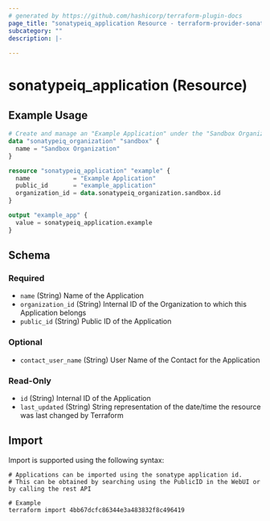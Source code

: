 ```yaml
---
# generated by https://github.com/hashicorp/terraform-plugin-docs
page_title: "sonatypeiq_application Resource - terraform-provider-sonatypeiq"
subcategory: ""
description: |-
  
---
```


# sonatypeiq_application (Resource)



## Example Usage

```terraform
# Create and manage an "Example Application" under the "Sandbox Organization"
data "sonatypeiq_organization" "sandbox" {
  name = "Sandbox Organization"
}

resource "sonatypeiq_application" "example" {
  name            = "Example Application"
  public_id       = "example_application"
  organization_id = data.sonatypeiq_organization.sandbox.id
}

output "example_app" {
  value = sonatypeiq_application.example
}
```

<!-- schema generated by tfplugindocs -->
## Schema

### Required

- `name` (String) Name of the Application
- `organization_id` (String) Internal ID of the Organization to which this Application belongs
- `public_id` (String) Public ID of the Application

### Optional

- `contact_user_name` (String) User Name of the Contact for the Application

### Read-Only

- `id` (String) Internal ID of the Application
- `last_updated` (String) String representation of the date/time the resource was last changed by Terraform

## Import

Import is supported using the following syntax:

```shell
# Applications can be imported using the sonatype application id.
# This can be obtained by searching using the PublicID in the WebUI or by calling the rest API

# Example
terraform import 4bb67dcfc86344e3a483832f8c496419
```
